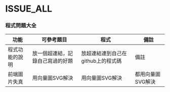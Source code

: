 # ISSUE_ALL
### 程式問題大全

|功能|可參考題目| 程式|備註|
| --- | --- | --- | --- | 
| 程式功能的說明 | 放一個超連結，記錄自己寫過的好題 | 放超連結連到自己在github上的程式碼 | 備註 |
| 前端圖片失真 | 用向量圖SVG解決 | 用向量圖SVG解決 | 都用向量圖SVG解決|

